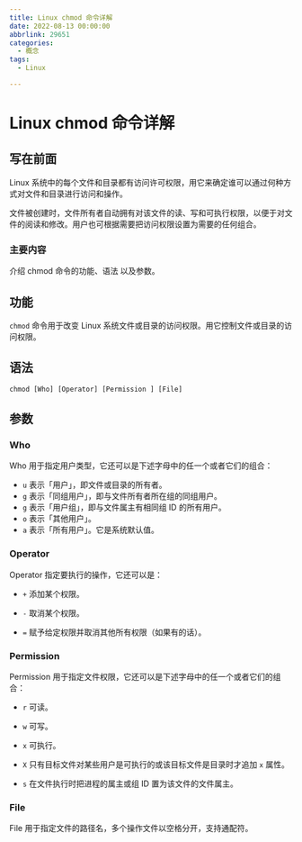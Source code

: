 ```yaml
---
title: Linux chmod 命令详解
date: 2022-08-13 00:00:00
abbrlink: 29651
categories:
  - 概念
tags:
  - Linux

---
```


# Linux chmod 命令详解

## 写在前面

Linux 系统中的每个文件和目录都有访问许可权限，用它来确定谁可以通过何种方式对文件和目录进行访问和操作。

文件被创建时，文件所有者自动拥有对该文件的读、写和可执行权限，以便于对文件的阅读和修改。用户也可根据需要把访问权限设置为需要的任何组合。

### 主要内容

介绍 chmod 命令的功能、语法 以及参数。

## 功能

`chmod` 命令用于改变 Linux 系统文件或目录的访问权限。用它控制文件或目录的访问权限。

## 语法

`chmod [Who] [Operator] [Permission ] [File]`

## 参数

### Who

Who 用于指定用户类型，它还可以是下述字母中的任一个或者它们的组合：

- `u` 表示「用户」，即文件或目录的所有者。
- `g` 表示「同组用户」，即与文件所有者所在组的同组用户。
- `g` 表示「用户组」，即与文件属主有相同组 ID 的所有用户。
- `o` 表示「其他用户」。
- `a` 表示「所有用户」。它是系统默认值。

### Operator

Operator 指定要执行的操作，它还可以是：

- `+` 添加某个权限。

- `-` 取消某个权限。

- `=` 赋予给定权限并取消其他所有权限（如果有的话）。

### Permission

Permission 用于指定文件权限，它还可以是下述字母中的任一个或者它们的组合：

- `r` 可读。
- `w` 可写。
- `x` 可执行。

- `X` 只有目标文件对某些用户是可执行的或该目标文件是目录时才追加 `x` 属性。

- `s` 在文件执行时把进程的属主或组 ID 置为该文件的文件属主。

### File

File 用于指定文件的路径名，多个操作文件以空格分开，支持通配符。
